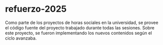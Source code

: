 # refuerzo-2025
Como parte de los proyectos de horas sociales en la universidad, se provee el código fuente del proyecto trabajado durante todas las sesiones. Sobre este proyecto, se fueron implementando los nuevos contenidos según el ciclo avanzaba.
